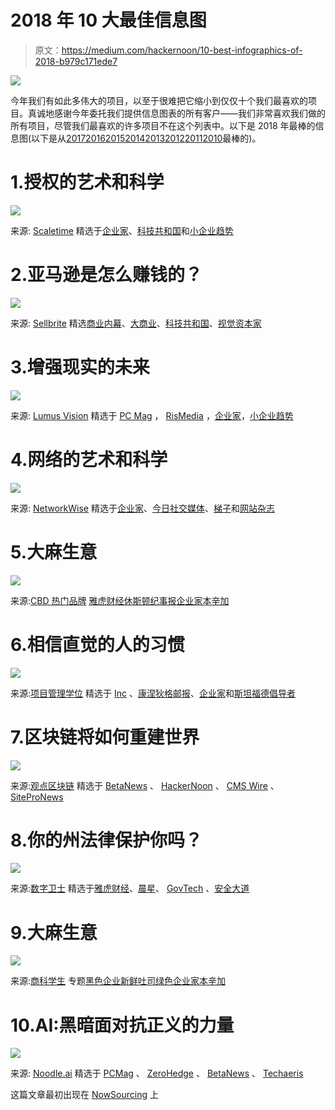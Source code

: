 # 2018 年 10 大最佳信息图

> 原文：<https://medium.com/hackernoon/10-best-infographics-of-2018-b979c171ede7>

![](img/d3262b45875884f84ea556ba3f8a8100.png)

今年我们有如此多伟大的项目，以至于很难把它缩小到仅仅十个我们最喜欢的项目。真诚地感谢今年委托我们提供信息图表的所有客户——我们非常喜欢我们做的所有项目，尽管我们最喜欢的许多项目不在这个列表中。以下是 2018 年最棒的信息图(以下是从[2017](https://nowsourcing.com/2017/12/18/10-best-infographics-of-2017/)[2016](https://nowsourcing.com/2016/12/14/10-best-infographics-of-2016/)[2015](http://nowsourcing.com/2016/02/11/10-best-infographics-of-2015/)[2014](http://nowsourcing.com/2014/12/22/10-best-infographics-of-2014/)[2013](http://nowsourcing.com/2013/12/31/10-best-infographics-of-2013/)[2012](http://nowsourcing.com/2012/12/31/10-best-infographics-of-2012/)[2011](http://nowsourcing.com/2011/12/29/best-infographics-of-2011/)[2010](http://nowsourcing.com/2010/12/28/best-infographics-of-2010/)最棒的)。

# 1.授权的艺术和科学

![](img/02466332eba7c1e72a9fa344ec02b569.png)

来源: [Scaletime](https://scaletime.co/delegation/infographic/)
精选于[企业家](https://www.entrepreneur.com/article/317402)、[科技共和国](https://www.techrepublic.com/article/infographic-how-to-delegate-responsibilities-in-your-smb/)和[小企业趋势](https://smallbiztrends.com/2018/07/importance-of-delegation-small-business.html)

# 2.亚马逊是怎么赚钱的？

![](img/44de14ac4c1390c37782594857011c0c.png)

来源: [Sellbrite](https://www.sellbrite.com/blog/how-does-amazon-make-money/)
精选[商业内幕](https://www.businessinsider.com/how-amazon-makes-money-2017-12)、[大商业](https://www.bigcommerce.com/blog/what-to-know-before-selling-on-amazon/)、[科技共和国](https://www.techrepublic.com/article/infographic-how-amazon-makes-its-billions-with-e-commerce-streaming-services-and-the-cloud/)、[视觉资本家](https://www.visualcapitalist.com/breaking-amazon-makes-money/)

# 3.增强现实的未来

![](img/569c8fd119b937a5885393935670c0e9.png)

来源: [Lumus Vision](https://lumusvision.com/augmented-reality-trends-infographic/)
精选于 [PC Mag](https://www.pcmag.com/news/363090/the-future-of-augmented-reality-is-serious-business?source=google-editors-picks) ， [RisMedia](http://blog.rismedia.com/2018/ar-vr-real-estate/) ，[企业家](https://www.entrepreneur.com/article/312271)，[小企业趋势](https://smallbiztrends.com/2018/04/impact-of-augmented-reality.html)

# 4.网络的艺术和科学

![](img/2b23948a359572f7b63ee7190dc6c8cd.png)

来源: [NetworkWise](https://www.networkwise.com/art-science-networking)
精选于[企业家](https://www.entrepreneur.com/article/312600)、[今日社交媒体](https://www.socialmediatoday.com/news/the-art-and-science-of-networking-infographic/521349/)、[梯子](https://www.theladders.com/career-advice/this-infographic-explains-the-art-science-of-networking)和[网站杂志](https://www.websitemagazine.com/blog/the-art-science-of-networking)

# 5.大麻生意

![](img/22b2af08b7bc9550675dc782e6d20b0b.png)

来源:[CBD 热门品牌](https://popularcbdbrands.com/hemp-oil/)
[雅虎财经](https://finance.yahoo.com/news/infographic-assessing-hemps-potential-cannabis-132126624.html)[休斯顿纪事报](https://www.chron.com/news/article/The-Hemp-Business-Is-Booming-Infographic-13198653.php)[企业家](https://www.entrepreneur.com/article/319253)[本辛加](https://www.benzinga.com/markets/cannabis/18/09/12273930/infographic-assessing-hemps-potential-in-the-cannabis-industry)

# 6.相信直觉的人的习惯

![](img/21a2a103e99b065045b54f0476880378.png)

来源:[项目管理学位](https://projectmanagementdegrees.net/features/habits-of-people-who-trust-their-intuition-infographic/)
精选于 [Inc](https://www.inc.com/christina-desmarais/how-to-get-better-at-trusting-your-intuition-to-get-ahead-in-business-life.html) 、[康涅狄格邮报](https://www.ctpost.com/news/article/Habits-of-People-Who-Trust-Their-Intuition-13304485.php)、[企业家](https://www.entrepreneur.com/article/321034)和[斯坦福德倡导者](https://www.stamfordadvocate.com/news/article/Habits-of-People-Who-Trust-Their-Intuition-13304485.php)

# 7.区块链将如何重建世界

![](img/3fde1511cd0205dc33dd9bcc2ff4feb0.png)

来源:[观点区块链](https://www.opinionblockchain.com/how-blockchain-will-rebuild-the-world/)
精选于 [BetaNews](https://betanews.com/2018/05/15/blockchain-change-world/) 、 [HackerNoon](https://hackernoon.com/how-blockchain-will-rebuild-the-world-c103d457e885) 、 [CMS Wire](https://www.cmswire.com/information-management/blockchain-makes-inroads-in-the-enterprise-at-consensus/) 、 [SiteProNews](http://www.sitepronews.com/2018/05/14/how-blockchain-will-rebuild-the-world/)

# 8.你的州法律保护你吗？

![](img/d49e8a18b1be2aff23fb3e6b4bd5f783.png)

来源:[数字卫士](https://digitalguardian.com/blog/do-your-state-laws-protect-you-united-states-data-breach-heatmap)
精选于[雅虎财经](https://finance.yahoo.com/news/infographic-look-data-breach-laws-131108475.html)、[晨星](https://www.morningstar.com/news/benzinga/BenzBZW_12278317/infographic-a-look-at-data-breach-laws-by-state.html)、 [GovTech](http://www.govtech.com/blogs/lohrmann-on-cybersecurity/new-guide-on-state-data-breach-laws.html) 、[安全大道](https://securityboulevard.com/2018/09/new-guide-on-state-data-breach-laws/)

# 9.大麻生意

![](img/b94d2896949497be28e575b726944ce1.png)

来源:[商科学生](https://www.businessstudent.com/topics/business-of-cannabis/)
专题[黑色企业](https://www.blackenterprise.com/business-weed-infographic/)[新鲜吐司](https://thefreshtoast.com/cannabis/at-a-glance-what-you-need-to-know-about-todays-cannabis-industry/)[绿色企业家](https://www.greenentrepreneur.com/article/308101)[本辛加](https://www.benzinga.com/news/earnings/18/02/11255363/pot-stocks-etfs-and-top-news-from-the-cannabis-industry-this-week)

# 10.AI:黑暗面对抗正义的力量

![](img/15eb424b8439bb2e6aefd566268fc4c5.png)

来源: [Noodle.ai](https://info.noodle.ai/evilvsgoodai)
精选于 [PCMag](https://www.pcmag.com/news/365515/is-artificial-intelligence-good-evil-or-both) 、 [ZeroHedge](https://www.zerohedge.com/news/2018-12-20/future-now-ai-evil-vs-ai-good) 、 [BetaNews](https://betanews.com/2018/12/18/artificial-intelligence-good-evil/) 、 [Techaeris](https://techaeris.com/2018/12/07/is-artificial-intelligence-good-or-evil/)

这篇文章最初出现在 [NowSourcing](https://nowsourcing.com/2018/12/28/10-best-infographics-of-2018/) 上